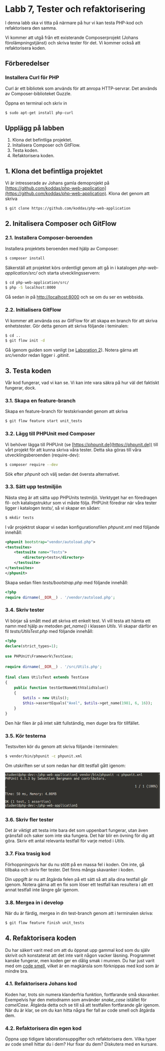 # Labb 7, Tester och refaktorisering

I denna labb ska vi titta på närmare på hur vi kan testa PHP-kod och refaktorisera den samma.

Vi kommer att utgå från ett existerande Composerprojekt (Johans förolämpningstjänst) och skriva tester för det. Vi kommer också att refaktorisera koden.

## Förberedelser

### Installera Curl för PHP

Curl är ett bibliotek som används för att anropa HTTP-servrar. Det används av Composer-biblioteket Guzzle.

Öppna en terminal och skriv in

```bash
$ sudo apt-get install php-curl
```

## Upplägg på labben

1. Klona det befintliga projektet.
2. Initalisera Composer och GitFlow.
3. Testa koden.
4. Refaktorisera koden.

## 1. Klona det befintliga projektet

Vi är intresserade av Johans gamla demoprojekt på [https://github.com/koddas/php-web-application](https://github.com/koddas/php-web-application). Klona det genom att skriva

```bash
$ git clone https://github.com/koddas/php-web-application
```

## 2. Initalisera Composer och GitFlow

### 2.1. Installera Composer-beroenden

Installera projektets beroenden med hjälp av Composer:

```bash
$ composer install
```

Säkerställ att projektet körs ordentligt genom att gå in i katalogen *php-web-application/src/* och starta utvecklingsservern:

```bash
$ cd php-web-application/src/
$ php -S localhost:8000
```

Gå sedan in på [http://localhost:8000](http://localhost:8000) och se om du ser en webbsida.

### 2.2. Initialisera GitFlow

Vi kommer att använda oss av GitFlow för att skapa en branch för att skriva enhetstester. Gör detta genom att skriva följande i teminalen:

```bash
$ cd ..
$ git flow init -d
```

Gå igenom guiden som vanligt (se [Laboration 2](https://github.com/mah-dv/da287a-vt17/blob/master/Labs/2/git.md)). Notera gärna att *src/vendor* redan ligger i *.gitinit*.

## 3. Testa koden

Vår kod fungerar, vad vi kan se. Vi kan inte vara säkra på hur väl det faktiskt fungerar, dock.

### 3.1. Skapa en feature-branch

Skapa en feature-branch för testskrivandet genom att skriva

```bash
$ git flow feature start unit_tests
```

### 3.2. Lägg till PHPUnit med Composer

Vi behöver lägga till PHPUnit (se [https://phpunit.de](https://phpunit.de)) till vårt projekt för att kunna skriva våra tester. Detta ska göras till våra utvecklingsberoenden (require-dev):

```bash
$ composer require --dev
```

Sök efter *phpunit* och välj sedan det översta alternativet.

### 3.3. Sätt upp testmiljön

Nästa steg är att sätta upp PHPUnits testmiljö. Verktyget har en föredragen fil- och katalogstruktur som vi måste följa. PHPUnit föredrar när våra tester ligger i katalogen *tests/*, så vi skapar en sådan:

```bash
$ mkdir tests
```

I vår projektrot skapar vi sedan konfigurationsfilen *phpunit.xml* med följande innehåll:

```xml
<phpunit bootstrap="vendor/autoload.php">
<testsuites>
    <testsuite name="Tests">
        <directory>tests</directory>
    </testsuite>
</testsuites>
</phpunit>
```

Skapa sedan filen *tests/bootstrap.php* med följande innehåll:

```php
<?php
require dirname(__DIR__) . '/vendor/autoload.php';
```

### 3.4. Skriv tester

Vi börjar så smått med att skriva ett enkelt test. Vi vill testa att hämta ett namn med hjälp av metoden *get_name()* i klassen *Utils*. Vi skapar därför en fil *tests/UtilsTest.php* med följande innehåll:

```php
<?php
declare(strict_types=1);

use PHPUnit\Framework\TestCase;

require dirname(__DIR__) . '/src/Utils.php';

final class UtilsTest extends TestCase
{
    public function testGetNameWithValidValue()
    {
        $utils = new Utils();
        $this->assertEquals("Axel", $utils->get_name(1981, 6, 16));
    }
}

```

Den här filen är på intet sätt fullständig, men duger bra för tillfället.

### 3.5. Kör testerna

Testsviten kör du genom att skriva följande i terminalen:

```bash
$ vendor/bin/phpunit -c phpunit.xml
```

Om utskriften ser ut som nedan har ditt testfall gått igenom:

![Utskrift från PHPUnit](passed_tests.png)

### 3.6. Skriv fler tester

Det är viktigt att testa inte bara det som uppenbart fungerar, utan även gränsfall och saker som inte ska fungera. Det här blir en övning för dig att göra. Skriv ett antal relevanta testfall för varje metod i *Utils*.

### 3.7. Fixa trasig kod

Förhoppningsvis har du nu stött på en massa fel i koden. Om inte, gå tillbaka och skriv fler tester. Det finns många skavanker i koden.

Din uppgift är nu att åtgärda felen på ett sätt så att alla dina testfall går igenom. Notera gärna att en fix som löser ett testfall kan resultera i att ett annat testfall inte längre går igenom.

### 3.8. Mergea in i develop

När du är färdig, mergea in din test-branch genom att i terminalen skriva:

```bash
$ git flow feature finish unit_tests
```

## 4. Refaktorisera koden

Du har säkert varit med om att du öppnat upp gammal kod som du själv skrivit och konstaterat att det inte varit någon vacker läsning. Programmet kanske fungerar, men koden ger en dålig smak i munnen. Du har just varit med om [code smell](https://en.wikipedia.org/wiki/Code_smell), vilket är en magkänsla som förknippas med kod som är mindre bra.

### 4.1. Refaktorisera Johans kod

Koden har, trots sin numera klanderfria funktion, fortfarande små skavanker. Exempelvis har den metodnamn som använder *snake_case* istället för *camelCase*. Åtgärda detta och se till så att testfallen fortfarande går igenom. När du är klar, se om du kan hitta några fler fall av code smell och åtgärda dem.

### 4.2. Refaktorisera din egen kod

Öppna upp tidigare laborationsuppgifter och refaktorisera dem. Vilka typer av code smell hittar du i dem? Hur fixar du dem? Diskutera med en kursare.
